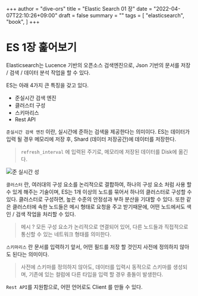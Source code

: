 +++
author = "dive-ors"
title =  "Elastic Search 01 장"
date = "2022-04-07T22:10:26+09:00"
draft = false
summary = ""
tags = [
"elasticsearch",
"book",
]
+++



# ES 1장 훑어보기

Elasticsearch는 Lucence 기반의 오픈소스 검색엔진으로, Json 기반의 문서를 저장 / 검색 / 데이터 분석 작업을 할 수 있다.

ES는 아래 4가지 큰 특징을 갖고 있다.

- 준실시간 검색 엔진
- 클러스터 구성
- 스키마리스
- Rest API

`준실시간 검색 엔진` 이란, 실시간에 준하는 검색을 제공한다는 의미이다.
ES는 데이터가 입력 될 경우 메모리에 저장 후, Shard (데이터 저장공간)에 데이터를 저장한다.

> `refresh_interval` 에 입력된 주기로, 메모리에 저장된 데이터를 Disk에 옮긴다.

![준 실시간 성](/images/es/준-실시간성.jpg)

`클러스터` 란, 여러대의 구성 요소를 논리적으로 결합하여, 하나의 구성 요소 처럼 사용 할 수 있게 해주는 기술이며, ES는 1개 이상의 노드를 묶어서 하나의 클러스터로 구성할 수 있다.
클러스터로 구성하면, 높은 수준의 안정성과 부하 분산을 기대할 수 있다.
또한 같은 클러스터에 속한 노드들은 메시 형태로 요청을 주고 받기때문에, 어떤 노드에서도 색인 / 검색 작업을 처리할 수 있다.

> 메시 ? 모든 구성 요소가 논리적으로 연결되어 있어, 다른 노드들과 직접적으로 통신할 수 있는 네트워크 형태를 의미한다.

`스키마리스` 란 문서를 입력하기 앞서, 어떤 필드를 저장 할 것인지 사전에 정의하지 않아도 된다는 의미이다.

> 사전에 스키마를 정의하지 않아도, 데이터를 입력시 동적으로 스키마를 생성되며, 기존에 있는 컬럼에 다른 타입을 입력 할 경우 충돌이 발생한다.

`Rest API`를 지원함으로, 어떤 언어로도 Client 를 만들 수 있다.
